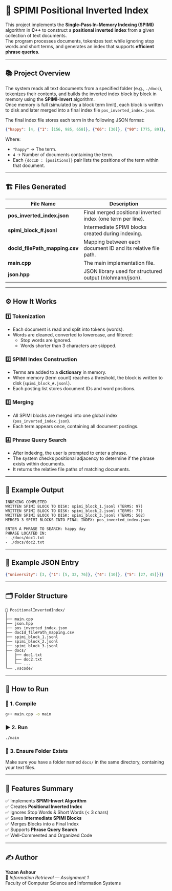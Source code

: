 # 🧠 SPIMI Positional Inverted Index

This project implements the **Single-Pass In-Memory Indexing (SPIMI)** algorithm in **C++** to construct a **positional inverted index** from a given collection of text documents.  
The program processes documents, tokenizes text while ignoring stop words and short terms, and generates an index that supports **efficient phrase queries**.

---

## 📚 Project Overview

The system reads all text documents from a specified folder (e.g., `./docs`), tokenizes their contents, and builds the inverted index block by block in memory using the **SPIMI-Invert** algorithm.  
Once memory is full (simulated by a block term limit), each block is written to disk and later merged into a final index file `pos_inverted_index.json`.

The final index file stores each term in the following JSON format:

```json
{"happy": [4, {"1": [156, 985, 658]}, {"66": [30]}, {"90": [775, 89]}, {"27": [15, 120, 128]}]}
```

Where:
- `"happy"` → The term.
- `4` → Number of documents containing the term.
- Each `{docID : [positions]}` pair lists the positions of the term within that document.

---

## 🏗️ Files Generated

| File Name | Description |
|------------|-------------|
| **pos_inverted_index.json** | Final merged positional inverted index (one term per line). |
| **spimi_block_#.jsonl** | Intermediate SPIMI blocks created during indexing. |
| **docId_filePath_mapping.csv** | Mapping between each document ID and its relative file path. |
| **main.cpp** | The main implementation file. |
| **json.hpp** | JSON library used for structured output (nlohmann/json). |

---

## ⚙️ How It Works

### 1️⃣ Tokenization
- Each document is read and split into tokens (words).
- Words are cleaned, converted to lowercase, and filtered:
  - Stop words are ignored.
  - Words shorter than 3 characters are skipped.

### 2️⃣ SPIMI Index Construction
- Terms are added to a **dictionary** in memory.
- When memory (term count) reaches a threshold, the block is written to disk (`spimi_block_#.jsonl`).
- Each posting list stores document IDs and word positions.

### 3️⃣ Merging
- All SPIMI blocks are merged into one global index (`pos_inverted_index.json`).
- Each term appears once, containing all document postings.

### 4️⃣ Phrase Query Search
- After indexing, the user is prompted to enter a phrase.
- The system checks positional adjacency to determine if the phrase exists within documents.
- It returns the relative file paths of matching documents.

---

## 🧩 Example Output

```
INDEXING COMPLETED 
WRITTEN SPIMI BLOCK TO DISK: spimi_block_1.jsonl (TERMS: 97)
WRITTEN SPIMI BLOCK TO DISK: spimi_block_2.jsonl (TERMS: 77)
WRITTEN SPIMI BLOCK TO DISK: spimi_block_3.jsonl (TERMS: 502)
MERGED 3 SPIMI BLOCKS INTO FINAL INDEX: pos_inverted_index.json

ENTER A PHRASE TO SEARCH: happy day
PHRASE LOCATED IN:
- ./docs/doc1.txt
- ./docs/doc2.txt
```

---

## 🧮 Example JSON Entry

```json
{"university": [3, {"1": [5, 32, 76]}, {"4": [10]}, {"5": [27, 45]}]}
```

---

## 🗂️ Folder Structure

```
📁 PositionalInvertedIndex/
│
├── main.cpp
├── json.hpp
├── pos_inverted_index.json
├── docId_filePath_mapping.csv
├── spimi_block_1.jsonl
├── spimi_block_2.jsonl
├── spimi_block_3.jsonl
├── docs/
│   ├── doc1.txt
│   ├── doc2.txt
│   └── ...
└── .vscode/
```

---

## 🚀 How to Run

### 🧱 1. Compile
```bash
g++ main.cpp -o main
```

### ▶️ 2. Run
```bash
./main
```

### 📁 3. Ensure Folder Exists
Make sure you have a folder named `docs/` in the same directory, containing your text files.

---

## 🧠 Features Summary

✅ Implements **SPIMI-Invert Algorithm**  
✅ Creates **Positional Inverted Index**  
✅ Ignores Stop Words & Short Words (< 3 chars)  
✅ Saves **Intermediate SPIMI Blocks**  
✅ Merges Blocks into a Final Index  
✅ Supports **Phrase Query Search**  
✅ Well-Commented and Organized Code  

---

## ✍️ Author
**Yazan Ashour**  
📘 *Information Retrieval — Assignment 1*  
Faculty of Computer Science and Information Systems
